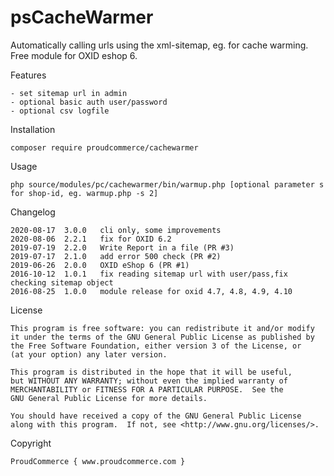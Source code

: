 psCacheWarmer
============

Automatically calling urls using the xml-sitemap, eg. for cache warming.
Free module for OXID eshop 6.

Features

	- set sitemap url in admin
	- optional basic auth user/password
	- optional csv logfile

Installation

	composer require proudcommerce/cachewarmer

Usage

	php source/modules/pc/cachewarmer/bin/warmup.php [optional parameter s for shop-id, eg. warmup.php -s 2]
	
Changelog

    2020-08-17  3.0.0   cli only, some improvements
	2020-08-06  2.2.1   fix for OXID 6.2
	2019-07-19  2.2.0   Write Report in a file (PR #3)
	2019-07-17  2.1.0   add error 500 check (PR #2)
	2019-06-26  2.0.0   OXID eShop 6 (PR #1)
	2016-10-12  1.0.1   fix reading sitemap url with user/pass,fix checking sitemap object
	2016-08-25  1.0.0   module release for oxid 4.7, 4.8, 4.9, 4.10

License

    This program is free software: you can redistribute it and/or modify
    it under the terms of the GNU General Public License as published by
    the Free Software Foundation, either version 3 of the License, or
    (at your option) any later version.

    This program is distributed in the hope that it will be useful,
    but WITHOUT ANY WARRANTY; without even the implied warranty of
    MERCHANTABILITY or FITNESS FOR A PARTICULAR PURPOSE.  See the
    GNU General Public License for more details.

    You should have received a copy of the GNU General Public License
    along with this program.  If not, see <http://www.gnu.org/licenses/>.
    

Copyright

	ProudCommerce { www.proudcommerce.com }
